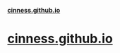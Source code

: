 **[cinness.github.io](https://cinness.github.io/)**
# [cinness.github.io](https://cinness.github.io/)
